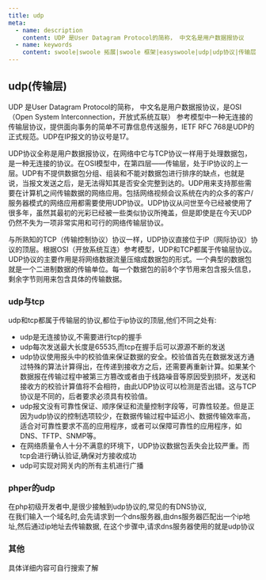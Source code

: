 ```yaml
---
title: udp
meta:
  - name: description
    content: UDP 是User Datagram Protocol的简称， 中文名是用户数据报协议
  - name: keywords
    content: swoole|swoole 拓展|swoole 框架|easyswoole|udp|udp协议|传输层
---
```

## udp(传输层)
UDP 是User Datagram Protocol的简称， 中文名是用户数据报协议，是OSI（Open System Interconnection，开放式系统互联） 参考模型中一种无连接的传输层协议，提供面向事务的简单不可靠信息传送服务，IETF RFC 768是UDP的正式规范。UDP在IP报文的协议号是17。  

UDP协议全称是用户数据报协议，在网络中它与TCP协议一样用于处理数据包，是一种无连接的协议。在OSI模型中，在第四层——传输层，处于IP协议的上一层。UDP有不提供数据包分组、组装和不能对数据包进行排序的缺点，也就是说，当报文发送之后，是无法得知其是否安全完整到达的。UDP用来支持那些需要在计算机之间传输数据的网络应用。包括网络视频会议系统在内的众多的客户/服务器模式的网络应用都需要使用UDP协议。UDP协议从问世至今已经被使用了很多年，虽然其最初的光彩已经被一些类似协议所掩盖，但是即使是在今天UDP仍然不失为一项非常实用和可行的网络传输层协议。   

  
与所熟知的TCP（传输控制协议）协议一样，UDP协议直接位于IP（网际协议）协议的顶层。根据OSI（开放系统互连）参考模型，UDP和TCP都属于传输层协议。UDP协议的主要作用是将网络数据流量压缩成数据包的形式。一个典型的数据包就是一个二进制数据的传输单位。每一个数据包的前8个字节用来包含报头信息，剩余字节则用来包含具体的传输数据。


### udp与tcp
udp和tcp都属于传输层的协议,都位于ip协议的顶层,他们不同之处有:  
 * udp是无连接协议,不需要进行tcp的握手
 * udp每次发送最大长度是65535,而tcp在握手后可以源源不断的发送
 * udp协议使用报头中的校验值来保证数据的安全。校验值首先在数据发送方通过特殊的算法计算得出，在传递到接收方之后，还需要再重新计算。如果某个数据报在传输过程中被第三方篡改或者由于线路噪音等原因受到损坏，发送和接收方的校验计算值将不会相符，由此UDP协议可以检测是否出错。这与TCP协议是不同的，后者要求必须具有校验值。  
 * udp报文没有可靠性保证、顺序保证和流量控制字段等，可靠性较差。但是正因为udp协议的控制选项较少，在数据传输过程中延迟小、数据传输效率高，适合对可靠性要求不高的应用程序，或者可以保障可靠性的应用程序，如DNS、TFTP、SNMP等。
 * 在网络质量令人十分不满意的环境下，UDP协议数据包丢失会比较严重。而tcp会进行确认验证,确保对方接收成功
 * udp可实现对网关内的所有主机进行广播
 
 
### phper的udp
在php初级开发者中,是很少接触到udp协议的,常见的有DNS协议,  
在我们输入一个域名时,会先请求到一个dns服务器,由dns服务器匹配出一个ip地址,然后通过ip地址去传输数据,
在这个步骤中,请求dns服务器使用的就是udp协议

### 其他 
具体详细内容可自行搜索了解
